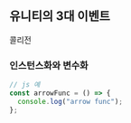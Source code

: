 ## 유니티의 3대 이벤트

콜리전

### 인스턴스화와 변수화

```js
// js 예
const arrowFunc = () => {
  console.log("arrow func");
};
```
